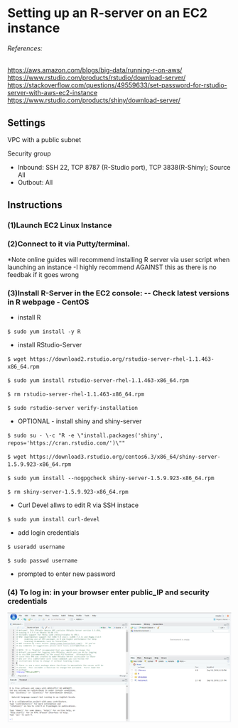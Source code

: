 # Setting up an R-server on an EC2 instance

###### References:
https://aws.amazon.com/blogs/big-data/running-r-on-aws/
https://www.rstudio.com/products/rstudio/download-server/
https://stackoverflow.com/questions/49559633/set-password-for-rstudio-server-with-aws-ec2-instance
https://www.rstudio.com/products/shiny/download-server/


## Settings


VPC with a public subnet

Security group
  - Inbound: SSH 22, TCP 8787 (R-Studio port), TCP 3838(R-Shiny); Source All 
  - Outbout: All 

## Instructions


### (1)Launch EC2 Linux Instance 
### (2)Connect to it via Putty/terminal. 

*Note online guides will recommend installing R server via user script when launching an instance
  -I highly recommend AGAINST this as there is no feedbak if it goes wrong 

### (3)Install R-Server in the EC2 console: -- Check latest versions in R webpage - CentOS

* install R

`$ sudo yum install -y R`

* install RStudio-Server 

`$ wget https://download2.rstudio.org/rstudio-server-rhel-1.1.463-x86_64.rpm`

`$ sudo yum install rstudio-server-rhel-1.1.463-x86_64.rpm`

`$ rm rstudio-server-rhel-1.1.463-x86_64.rpm`

`$ sudo rstudio-server verify-installation`

* OPTIONAL - install shiny and shiny-server

`$ sudo su - \-c "R -e \"install.packages('shiny', repos='https://cran.rstudio.com/')\""`

`$ wget https://download3.rstudio.org/centos6.3/x86_64/shiny-server-1.5.9.923-x86_64.rpm`

`$ sudo yum install --nogpgcheck shiny-server-1.5.9.923-x86_64.rpm`

`$ rm shiny-server-1.5.9.923-x86_64.rpm`

* Curl Devel allws to edit R via SSH instace 

`$ sudo yum install curl-devel`

* add login credentials

`$ useradd username`

`$ sudo passwd username`

* prompted to enter new password


### (4) To log in:  in your browser enter public_IP and security credentials 

![Rstudio server](Lab2-Rstudio-server/Rstudio.PNG)
